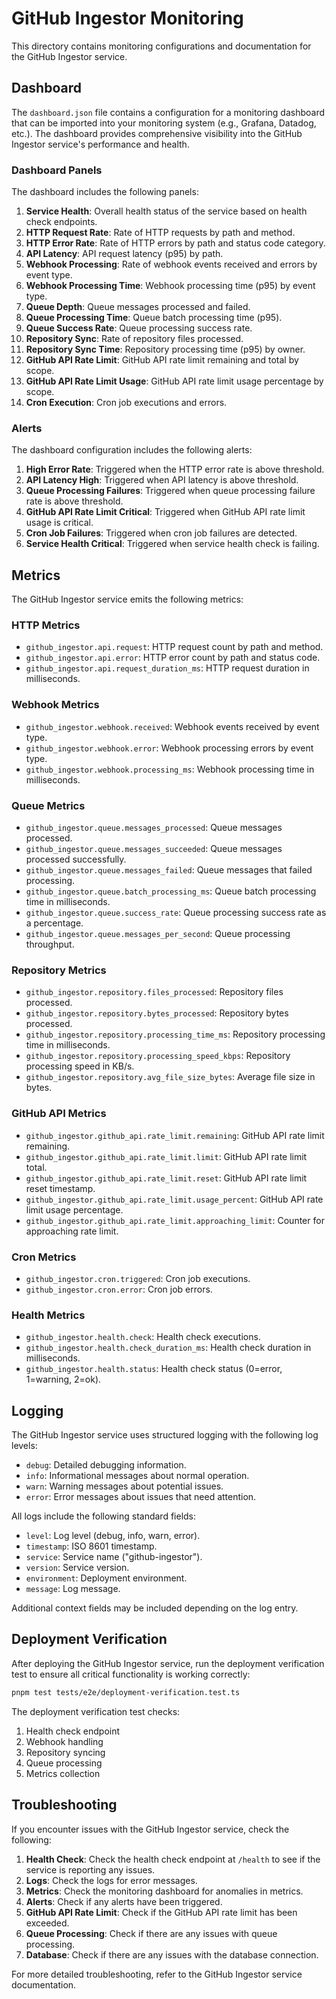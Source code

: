 # GitHub Ingestor Monitoring

This directory contains monitoring configurations and documentation for the GitHub Ingestor service.

## Dashboard

The `dashboard.json` file contains a configuration for a monitoring dashboard that can be imported into your monitoring system (e.g., Grafana, Datadog, etc.). The dashboard provides comprehensive visibility into the GitHub Ingestor service's performance and health.

### Dashboard Panels

The dashboard includes the following panels:

1. **Service Health**: Overall health status of the service based on health check endpoints.
2. **HTTP Request Rate**: Rate of HTTP requests by path and method.
3. **HTTP Error Rate**: Rate of HTTP errors by path and status code category.
4. **API Latency**: API request latency (p95) by path.
5. **Webhook Processing**: Rate of webhook events received and errors by event type.
6. **Webhook Processing Time**: Webhook processing time (p95) by event type.
7. **Queue Depth**: Queue messages processed and failed.
8. **Queue Processing Time**: Queue batch processing time (p95).
9. **Queue Success Rate**: Queue processing success rate.
10. **Repository Sync**: Rate of repository files processed.
11. **Repository Sync Time**: Repository processing time (p95) by owner.
12. **GitHub API Rate Limit**: GitHub API rate limit remaining and total by scope.
13. **GitHub API Rate Limit Usage**: GitHub API rate limit usage percentage by scope.
14. **Cron Execution**: Cron job executions and errors.

### Alerts

The dashboard configuration includes the following alerts:

1. **High Error Rate**: Triggered when the HTTP error rate is above threshold.
2. **API Latency High**: Triggered when API latency is above threshold.
3. **Queue Processing Failures**: Triggered when queue processing failure rate is above threshold.
4. **GitHub API Rate Limit Critical**: Triggered when GitHub API rate limit usage is critical.
5. **Cron Job Failures**: Triggered when cron job failures are detected.
6. **Service Health Critical**: Triggered when service health check is failing.

## Metrics

The GitHub Ingestor service emits the following metrics:

### HTTP Metrics

- `github_ingestor.api.request`: HTTP request count by path and method.
- `github_ingestor.api.error`: HTTP error count by path and status code.
- `github_ingestor.api.request_duration_ms`: HTTP request duration in milliseconds.

### Webhook Metrics

- `github_ingestor.webhook.received`: Webhook events received by event type.
- `github_ingestor.webhook.error`: Webhook processing errors by event type.
- `github_ingestor.webhook.processing_ms`: Webhook processing time in milliseconds.

### Queue Metrics

- `github_ingestor.queue.messages_processed`: Queue messages processed.
- `github_ingestor.queue.messages_succeeded`: Queue messages processed successfully.
- `github_ingestor.queue.messages_failed`: Queue messages that failed processing.
- `github_ingestor.queue.batch_processing_ms`: Queue batch processing time in milliseconds.
- `github_ingestor.queue.success_rate`: Queue processing success rate as a percentage.
- `github_ingestor.queue.messages_per_second`: Queue processing throughput.

### Repository Metrics

- `github_ingestor.repository.files_processed`: Repository files processed.
- `github_ingestor.repository.bytes_processed`: Repository bytes processed.
- `github_ingestor.repository.processing_time_ms`: Repository processing time in milliseconds.
- `github_ingestor.repository.processing_speed_kbps`: Repository processing speed in KB/s.
- `github_ingestor.repository.avg_file_size_bytes`: Average file size in bytes.

### GitHub API Metrics

- `github_ingestor.github_api.rate_limit.remaining`: GitHub API rate limit remaining.
- `github_ingestor.github_api.rate_limit.limit`: GitHub API rate limit total.
- `github_ingestor.github_api.rate_limit.reset`: GitHub API rate limit reset timestamp.
- `github_ingestor.github_api.rate_limit.usage_percent`: GitHub API rate limit usage percentage.
- `github_ingestor.github_api.rate_limit.approaching_limit`: Counter for approaching rate limit.

### Cron Metrics

- `github_ingestor.cron.triggered`: Cron job executions.
- `github_ingestor.cron.error`: Cron job errors.

### Health Metrics

- `github_ingestor.health.check`: Health check executions.
- `github_ingestor.health.check_duration_ms`: Health check duration in milliseconds.
- `github_ingestor.health.status`: Health check status (0=error, 1=warning, 2=ok).

## Logging

The GitHub Ingestor service uses structured logging with the following log levels:

- `debug`: Detailed debugging information.
- `info`: Informational messages about normal operation.
- `warn`: Warning messages about potential issues.
- `error`: Error messages about issues that need attention.

All logs include the following standard fields:

- `level`: Log level (debug, info, warn, error).
- `timestamp`: ISO 8601 timestamp.
- `service`: Service name ("github-ingestor").
- `version`: Service version.
- `environment`: Deployment environment.
- `message`: Log message.

Additional context fields may be included depending on the log entry.

## Deployment Verification

After deploying the GitHub Ingestor service, run the deployment verification test to ensure all critical functionality is working correctly:

```bash
pnpm test tests/e2e/deployment-verification.test.ts
```

The deployment verification test checks:

1. Health check endpoint
2. Webhook handling
3. Repository syncing
4. Queue processing
5. Metrics collection

## Troubleshooting

If you encounter issues with the GitHub Ingestor service, check the following:

1. **Health Check**: Check the health check endpoint at `/health` to see if the service is reporting any issues.
2. **Logs**: Check the logs for error messages.
3. **Metrics**: Check the monitoring dashboard for anomalies in metrics.
4. **Alerts**: Check if any alerts have been triggered.
5. **GitHub API Rate Limit**: Check if the GitHub API rate limit has been exceeded.
6. **Queue Processing**: Check if there are any issues with queue processing.
7. **Database**: Check if there are any issues with the database connection.

For more detailed troubleshooting, refer to the GitHub Ingestor service documentation.
